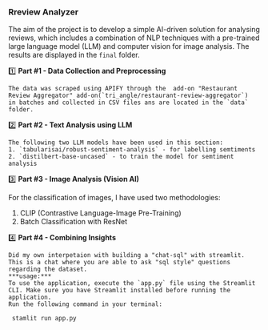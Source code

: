 ### **Rreview Analyzer**

The aim of the project is to develop a simple AI-driven solution for analysing reviews, which includes a combination of NLP techniques with a pre-trained large language model (LLM) and computer vision for image analysis. The results are displayed in the `final` folder.

1️⃣ **Part #1 - Data Collection and Preprocessing**

    The data was scraped using APIFY through the  add-on "Restaurant Review Aggregator" add-on(`tri_angle/restaurant-review-aggregator`)
    in batches and collected in CSV files ans are located in the `data` folder.

2️⃣ **Part #2 - Text Analysis using LLM**

    The following two LLM models have been used in this section:
    1. `tabularisai/robust-sentiment-analysis` - for labelling semtiments
    2. `distilbert-base-uncased` - to train the model for semtiment analysis

3️⃣ **Part #3 - Image Analysis (Vision AI)**

For the classification of images, I have used two methodologies:
1. CLIP (Contrastive Language-Image Pre-Training)
2. Batch Classification with ResNet

4️⃣ **Part #4 - Combining Insights**

    Did my own interpetaion with building a "chat-sql" with streamlit.
    This is a chat where you are able to ask "sql style" questions regarding the dataset.
    ***usage:***
    To use the application, execute the `app.py` file using the Streamlit CLI. Make sure you have Streamlit installed before running the application. 
    Run the following command in your terminal:

   ```
    stamlit run app.py
   ```